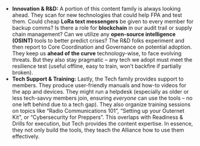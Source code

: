 - **Innovation & R&D:** A portion of this content family is always looking ahead. They scan for new technologies that could help FPA and test them. Could cheap **LoRa text messengers** be given to every member for backup comms? Is there a role for **blockchain** in our audit trail or supply chain management? Can we utilize any **open-source intelligence (OSINT)** tools to better predict crises? The R&D folks experiment and then report to Core Coordination and Governance on potential adoption. They keep us **ahead of the curve** technology-wise, to face evolving threats. But they also stay pragmatic – any tech we adopt must meet the resilience test (useful offline, easy to train, won’t backfire if partially broken).  
- **Tech Support & Training:** Lastly, the Tech family provides support to members. They produce user-friendly manuals and how-to videos for the app and devices. They might run a helpdesk (especially as older or less tech-savvy members join, ensuring _everyone_ can use the tools – no one left behind due to a tech gap). They also organize training sessions on topics like “Radio Communications 101”, “Setting up your Outernet Kit”, or “Cybersecurity for Preppers”. This overlaps with Readiness & Drills for execution, but Tech provides the content expertise. In essence, they not only build the tools, they teach the Alliance how to use them effectively.
